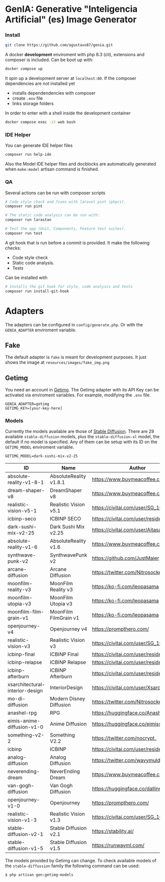 # GenIA: Generative "Inteligencia Artificial" (es) Image Generator

### Install

```sh
git clone https://github.com/agustavo87/genia.git
```

A docker **development** enviroment with php 8.3 (cli), extensions and composer is included. Can be boot up with:

```sh
docker compose up
```

It spin up a development server at `localhost:80`. If the composer dependencies are not installed yet
- installs dependendencies with composer
- create `.env` file 
- links storage folders

In order to enter with a shell inside the development container

```sh
docker compose exec -it web bash
```

### IDE Helper

You can generate IDE helper files 

```sh
composer run help-ide
```

Also the Model IDE helper files and docblocks are automatically generated when `make:model` artisan command is finished.

### QA

Several actions can be run with composer scripts

```sh
# Code style check and fixes with laravel pint (phpcs).
composer run pint

# The static code analysis can be run with:
composer run larastan

# Test the app (Unit, Components, Feature test suites).
composer run test
```

A git hook that is run before a commit is provided. It make the following checks:

- Code style check
- Static code analysis.
- Tests

Can be installed with

```sh
# Installs the git hook for style, code analysis and tests
composer run install-git-hook
``` 

# Adapters

The adapters can be configured in `config/generate.php`. Or with the `GENIA_ADAPTER` enviroment variable.

## Fake

The default adapter is `fake` is meant for development purposes. It just shows the image at `resources/images/fake_img.png`

## Getimg

You need an account in [Getimg](https://getimg.ai/]). The Getimg adapter with its API Key can be activated via enviroment variables. For example, modifying the `.env` file.

```
GENIA_ADAPTER=getimg
GETIMG_KEY=[your-key-here]
```

### Models

Currently the models available are those of [Stable Diffusion](https://stability.ai/). There are 29 available `stable-diffusion` models, plus the `stable-diffusion-xl` model, the default if no model is specified. Any of them can be setup with its ID on the `GETIMG_MODEL` enviroment variable.

```
GETIMG_MODEL=dark-sushi-mix-v2-25
````

| ID                              | Name                    | Author                                   |
|---------------------------------|-------------------------|------------------------------------------|
| absolute-reality-v1-8-1         | AbsoluteReality v1.8.1  | https://www.buymeacoffee.com/lykon       |
| dream-shaper-v8                 | DreamShaper v8          | https://www.buymeacoffee.com/lykon       |
| realistic-vision-v5-1           | Realistic Vision v5.1   | https://civitai.com/user/SG_161222       |
| icbinp-seco                     | ICBINP SECO             | https://civitai.com/user/residentchiefnz |
| dark-sushi-mix-v2-25            | Dark Sushi Mix v2.25    | https://civitai.com/user/Aitasai         |
| absolute-reality-v1-6           | AbsoluteReality v1.6    | https://www.buymeacoffee.com/lykon       |
| synthwave-punk-v2               | SynthwavePunk v2        | https://github.com/JustMaier             |
| arcane-diffusion                | Arcane Diffusion        | https://twitter.com/Nitrosocke           |
| moonfilm-reality-v3             | MoonFilm Reality v3     | https://ko-fi.com/leopasama              |
| moonfilm-utopia-v3              | MoonFilm Utopia v3      | https://ko-fi.com/leopasama              |
| moonfilm-film-grain-v1          | MoonFilm FilmGrain v1   | https://ko-fi.com/leopasama              |
| openjourney-v4                  | Openjourney v4          | https://prompthero.com/                  |
| realistic-vision-v3             | Realistic Vision v3     | https://civitai.com/user/SG_161222       |
| icbinp-final                    | ICBINP Final            | https://civitai.com/user/residentchiefnz |
| icbinp-relapse                  | ICBINP Relapse          | https://civitai.com/user/residentchiefnz |
| icbinp-afterburn                | ICBINP Afterburn        | https://civitai.com/user/residentchiefnz |
| xsarchitectural-interior-design | InteriorDesign          | https://civitai.com/user/Xsarchitectural |
| mo-di-diffusion                 | Modern Disney Diffusion | https://twitter.com/Nitrosocke           |
| anashel-rpg                     | RPG                     | https://huggingface.co/Anashel           |
| eimis-anime-diffusion-v1-0      | Anime Diffusion         | https://huggingface.co/eimiss            |
| something-v2-2                  | Something V2.2          | https://twitter.com/nocrypt_             |
| icbinp                          | ICBINP                  | https://civitai.com/user/residentchiefnz |
| analog-diffusion                | Analog Diffusion        | https://twitter.com/wavymulder           |
| neverending-dream               | NeverEnding Dream       | https://www.buymeacoffee.com/lykon       |
| van-gogh-diffusion              | Van Gogh Diffusion      | https://huggingface.co/dallinmackay      |
| openjourney-v1-0                | Openjourney             | https://prompthero.com/                  |
| realistic-vision-v1-3           | Realistic Vision v1.3   | https://civitai.com/user/SG_161222       |
| stable-diffusion-v2-1           | Stable Diffusion v2.1   | https://stability.ai/                    |
| stable-diffusion-v1-5           | Stable Diffusion v1.5   | https://runwayml.com/                    |

The models provided by Getimg can change. To check available models of the `stable-diffussion` family the following command can be used:

```sh
$ php artisan gen:getimg-models
```
